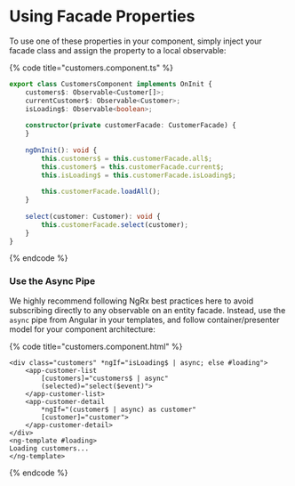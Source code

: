 # Using Facade Properties

To use one of these properties in your component, simply inject your facade class and assign the property to a local observable:

{% code title="customers.component.ts" %}
```typescript
export class CustomersComponent implements OnInit {
    customers$: Observable<Customer[]>;
    currentCustomer$: Observable<Customer>;
    isLoading$: Observable<boolean>;
    
    constructor(private customerFacade: CustomerFacade) {
    }
    
    ngOnInit(): void {
        this.customers$ = this.customerFacade.all$;
        this.customer$ = this.customerFacade.current$;
        this.isLoading$ = this.customerFacade.isLoading$;
        
        this.customerFacade.loadAll();
    }
    
    select(customer: Customer): void {
        this.customerFacade.select(customer);
    }
}
```
{% endcode %}

### Use the Async Pipe

We highly recommend following NgRx best practices here to avoid subscribing directly to any observable on an entity facade. Instead, use the `async` pipe from Angular in your templates, and follow container/presenter model for your component architecture:

{% code title="customers.component.html" %}
```markup
<div class="customers" *ngIf="isLoading$ | async; else #loading">
    <app-customer-list 
        [customers]="customers$ | async" 
        (selected)="select($event)">
    </app-customer-list>
    <app-customer-detail 
        *ngIf="(customer$ | async) as customer"
        [customer]="customer">
    </app-customer-detail>
</div>
<ng-template #loading>
Loading customers...
</ng-template>
```
{% endcode %}


